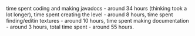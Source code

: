time spent coding and making javadocs - around 34 hours (thinking took a lot longer),
time spent creating the level - around 8 hours,
time spent finding/editin textures - around 10 hours,
time spent making documentation - around 3 hours,
total time spent - around 55 hours.
